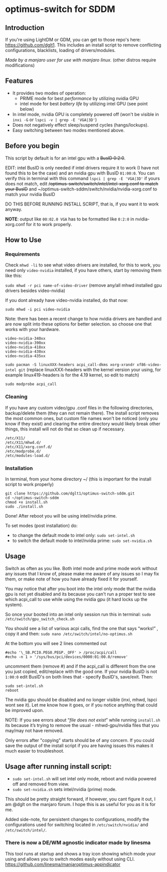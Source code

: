 # optimus-switch for SDDM
## Introduction
If you're using LightDM or GDM, you can get to those repo's here: https://github.com/dglt1. This includes an install script to remove conflicting configurations, blacklists, loading of drivers/modules.

*Made by a manjaro user for use with manjaro linux.* (other distros require modifications)

## Features
- It provides two modes of operation:
  - PRIME mode for best *performance* by utilizing nvidia GPU
  - intel mode for best *battery life* by utilizing intel GPU (see point below)
- In intel mode, nvidia GPU is completely powered off (won't be visible in `inxi -G` or `lspci -v | grep -E 'VGA|3D'`)
- Does not negatively effect sleep/suspend cycles (hangs/lockups).
- Easy switching between two modes mentioned above.

## Before you begin
This script by default is for an intel gpu with a ~~BusID 0:2:0~~.

EDIT: intel BusID is only needed if intel drivers require it to work (I have not found this to be the case) and an nvidia gpu with BusID `01:00:0`. You can verify this in terminal with this command `lspci | grep -E 'VGA|3D'` if yours does not match, edit ~~/optimus-switch/switch/intel/intel-xorg.conf to match your BusID~~ and ~/optimus-switch-sddm/switch/nvidia/nvidia-xorg.conf  to match your nvidia BusID

DO THIS BEFORE RUNNING INSTALL SCRIPT, that is, if you want it to work anyway.

**NOTE**: output like `00:02.0 VGA` has to be formatted like `0:2:0` in nvidia-xorg.conf for it to work properly.

## How to Use
### Requirements
Check `mhwd -li` to see what video drivers are installed, for this to work, you need only `video-nvidia` installed, if you have others, start by removing them like this:

`sudo mhwd -r pci name-of-video-driver` (remove any/all mhwd installed gpu drivers besides video-nvidia)

If you dont already have video-nvidia installed, do that now: 

`sudo mhwd -i pci video-nvidia`

Note: there has been a recent change to how nvidia drivers are handled and are now split into these options for better selection. so choose one that works with your hardware.
```
video-nvidia-340xx
video-nvidia-390xx
video-nvidia-418xx
video-nvidia-430xx
video-nvidia-435xx
```
`sudo pacman -S linuxXXX-headers acpi_call-dkms xorg-xrandr xf86-video-intel git` (replace linuxXXX-headers with the kernel version your using, for example linux419-headers is for the 4.19 kernel, so edit to match)

`sudo modprobe acpi_call` 
### Cleaning 
If you have any custom video/gpu .conf files in the following directories, backup/delete them (they can not remain there). The install script removes the most common ones, but custom file names won't be noticed (only you know if they exist) and clearing the entire directory would likely break other things, this install will not do that so clean up if necessary.
```
/etc/X11/
/etc/X11/mhwd.d/
/etc/X11/xorg.conf.d/
/etc/modprobe.d/
/etc/modules-load.d/
```
### Installation
In terminal, from your home directory ~/  (this is important for the install script to work properly)
 ```
git clone https://github.com/dglt1/optimus-switch-sddm.git
cd ~/optimus-switch-sddm
chmod +x install.sh
sudo ./install.sh
```
Done! After reboot you will be using intel/nvidia prime. 

To set modes (post installation) do:
- to change the default mode to intel only: `sudo set-intel.sh`
- to switch the default mode to intel/nvidia prime: `sudo set-nvidia.sh`
 
## Usage
Switch as often as you like. Both intel mode and prime mode work without any issues that I know of, please make me aware of any issues so I may fix them, or make note of how you have already fixed it for yourself.

You may notice that after you boot into the intel only mode that the nvidia gpu is not yet disabled and its because you can't run a proper test to see which acpi_call to use while using the nvidia gpu (it hard locks up the system).

So once your booted into an intel only session run this in terminal:
  `sudo /etc/switch/gpu_switch_check.sh`

You should see a list of various acpi calls, find the one that says “works!” , copy it and then:
  `sudo nano /etc/switch/intel/no-optimus.sh`

At the bottom you will see 2 lines commented out
```
#echo '\_SB.PCI0.PEG0.PEGP._OFF' > /proc/acpi/call 
#echo -n 1 > '/sys/bus/pci/devices/0000:01:00.0/remove'
```

uncomment them (remove #) and if the acpi_call is different from the one you just copied, edit/replace with the good one. If your nvidia BusID is not `1:00:0` edit BusID's on both lines that - specify BusID's, save/exit. Then:
```
sudo set-intel.sh
reboot
```

The nvidia gpu should be disabled and no longer visible (inxi, mhwd, lspci wont see it). Let me know how it goes, or if you notice anything that could be improved upon. 

NOTE: If you see errors about “*file does not exist*” while running `install.sh` its because it’s trying to remove the usual - mhwd-gpu/nvidia files that you may/may not have removed. 

Only errors after "copying" starts should be of any concern. If you could save the output of the install script if you are having issues this makes it much easier to troubleshoot.

## Usage after running install script:  

- `sudo set-intel.sh` will set intel only mode, reboot and nvidia powered off and removed from view.
- `sudo set-nvidia.sh` sets intel/nvidia (prime) mode.

This should be pretty straight forward, if however, you cant figure it out, I am @dglt on the manjaro forum. I hope this is as useful for you as it is for me.

Added side-note, for persistent changes to configurations, modify the configurations used for switching located in `/etc/switch/nvidia/`  and  `/etc/switch/intel/`.

### There is now a DE/WM agnostic indicator made by linesma

This tool runs at startup and shows a tray icon showing which mode your using and allows you to switch modes easily without using CLI. 
https://github.com/linesma/manjaroptimus-appindicator
